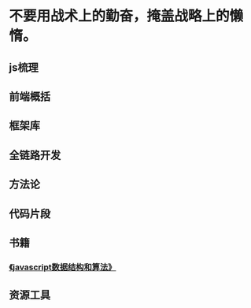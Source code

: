 # 不要用战术上的勤奋，掩盖战略上的懒惰。



## js梳理
## 前端概括
## 框架库
## 全链路开发
## 方法论
## 代码片段
## 书籍
### [《javascript数据结构和算法》](http://www.jimilee.tech/md/js/book/algorithm.html)
## 资源工具
